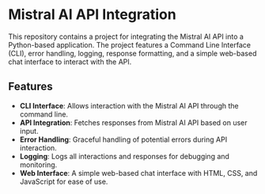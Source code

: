 # Mistral AI API Integration

This repository contains a project for integrating the Mistral AI API into a Python-based application. The project features a Command Line Interface (CLI), error handling, logging, response formatting, and a simple web-based chat interface to interact with the API.

## Features

- **CLI Interface**: Allows interaction with the Mistral AI API through the command line.
- **API Integration**: Fetches responses from Mistral AI API based on user input.
- **Error Handling**: Graceful handling of potential errors during API interaction.
- **Logging**: Logs all interactions and responses for debugging and monitoring.
- **Web Interface**: A simple web-based chat interface with HTML, CSS, and JavaScript for ease of use.
